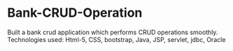 # Bank-CRUD-Operation
Built a bank crud application which performs CRUD operations smoothly.
Technologies used: Html-5, CSS, bootstrap, Java, JSP, servlet, jdbc, Oracle
